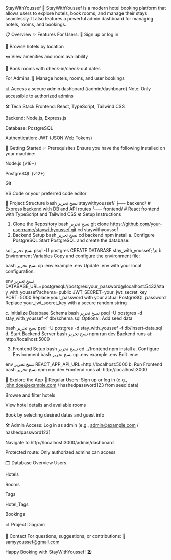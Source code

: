 StayWithYoussef 🏨
StayWithYoussef is a modern hotel booking platform that allows users to explore hotels, book rooms, and manage their stays seamlessly. It also features a powerful admin dashboard for managing hotels, rooms, and bookings.

📋 Overview
✨ Features
For Users:
📝 Sign up or log in

🏨 Browse hotels by location

🛏️ View amenities and room availability

📅 Book rooms with check-in/check-out dates

For Admins:
🏢 Manage hotels, rooms, and user bookings

📊 Access a secure admin dashboard (/admin/dashboard)
Note: Only accessible to authorized admins

🛠 Tech Stack
Frontend: React, TypeScript, Tailwind CSS

Backend: Node.js, Express.js

Database: PostgreSQL

Authentication: JWT (JSON Web Tokens)

🚀 Getting Started
✅ Prerequisites
Ensure you have the following installed on your machine:

Node.js (v16+)

PostgreSQL (v12+)

Git

VS Code or your preferred code editor

📁 Project Structure
bash
نسخ
تحرير
staywithyoussef/
├── backend/   # Express backend with DB and API routes
└── frontend/  # React frontend with TypeScript and Tailwind CSS
⚙️ Setup Instructions
1. Clone the Repository
bash
نسخ
تحرير
git clone https://github.com/your-username/staywithyoussef.git
cd staywithyoussef
2. Backend Setup
bash
نسخ
تحرير
cd backend
npm install
a. Configure PostgreSQL
Start PostgreSQL and create the database:

sql
نسخ
تحرير
psql -U postgres
CREATE DATABASE stay_with_youssef;
\q
b. Environment Variables
Copy and configure the environment file:

bash
نسخ
تحرير
cp .env.example .env
Update .env with your local configuration:

env
نسخ
تحرير
DATABASE_URL=postgresql://postgres:your_password@localhost:5432/stay_with_youssef?schema=public
JWT_SECRET=your_jwt_secret_key
PORT=5000
Replace your_password with your actual PostgreSQL password
Replace your_jwt_secret_key with a secure random string

c. Initialize Database Schema
bash
نسخ
تحرير
psql -U postgres -d stay_with_youssef -f db/schema.sql
Optional: Add seed data

bash
نسخ
تحرير
psql -U postgres -d stay_with_youssef -f db/insert-data.sql
d. Start Backend Server
bash
نسخ
تحرير
npm run dev
Backend runs at: http://localhost:5000

3. Frontend Setup
bash
نسخ
تحرير
cd ../frontend
npm install
a. Configure Environment
bash
نسخ
تحرير
cp .env.example .env
Edit .env:

env
نسخ
تحرير
REACT_APP_API_URL=http://localhost:5000
b. Run Frontend
bash
نسخ
تحرير
npm run dev
Frontend runs at: http://localhost:3000

🧪 Explore the App
👤 Regular Users:
Sign up or log in (e.g., john.doe@example.com / hashedpassword123 from seed data)

Browse and filter hotels

View hotel details and available rooms

Book by selecting desired dates and guest info

🛠 Admin Access:
Log in as admin (e.g., admin@example.com / hashedpassword123)

Navigate to http://localhost:3000/admin/dashboard

Protected route: Only authorized admins can access

🗂️ Database Overview
Users

Hotels

Rooms

Tags

Hotel_Tags

Bookings

📊 Project Diagram


📧 Contact
For questions, suggestions, or contributions:
📨 samyyoussef@gmail.com

Happy Booking with StayWithYoussef! 🏖️

